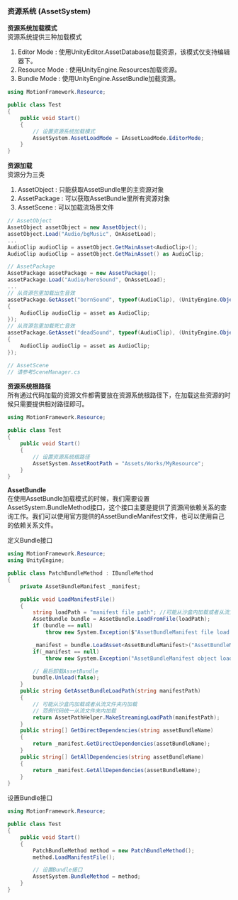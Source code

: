 ### 资源系统 (AssetSystem)

**资源系统加载模式**  
资源系统提供三种加载模式
1. Editor Mode : 使用UnityEditor.AssetDatabase加载资源，该模式仅支持编辑器下。
2. Resource Mode : 使用UnityEngine.Resources加载资源。
3. Bundle Mode : 使用UnityEngine.AssetBundle加载资源。

```C#
using MotionFramework.Resource;

public class Test
{
	public void Start()
	{
		// 设置资源系统加载模式
		AssetSystem.AssetLoadMode = EAssetLoadMode.EditorMode;
	}
}
```

**资源加载**  
资源分为三类
1. AssetObject : 只能获取AssetBundle里的主资源对象
2. AssetPackage : 可以获取AssetBundle里所有资源对象
3. AssetScene : 可以加载流场景文件
````C#
// AssetObject
AssetObject assetObject = new AssetObject();
assetObject.Load("Audio/bgMusic", OnAssetLoad);
...
AudioClip audioClip = assetObject.GetMainAsset<AudioClip>();
AudioClip audioClip = assetObject.GetMainAsset() as AudioClip;
````

````C#
// AssetPackage
AssetPackage assetPackage = new AssetPackage();
assetPackage.Load("Audio/heroSound", OnAssetLoad);
...
// 从资源包里加载出生音效
assetPackage.GetAsset("bornSound", typeof(AudioClip), (UnityEngine.Object asset) => 
{
	AudioClip audioClip = asset as AudioClip;
});
// 从资源包里加载死亡音效
assetPackage.GetAsset("deadSound", typeof(AudioClip), (UnityEngine.Object asset) => 
{
	AudioClip audioClip = asset as AudioClip;
});
````

````C#
// AssetScene
// 请参考SceneManager.cs
````

**资源系统根路径**  
所有通过代码加载的资源文件都需要放在资源系统根路径下，在加载这些资源的时候只需要提供相对路径即可。  

```C#
using MotionFramework.Resource;

public class Test
{
	public void Start()
	{
		// 设置资源系统根路径
		AssetSystem.AssetRootPath = "Assets/Works/MyResource";
	}
}
```

**AssetBundle**  
在使用AssetBundle加载模式的时候，我们需要设置AssetSystem.BundleMethod接口，这个接口主要是提供了资源间依赖关系的查询工作。我们可以使用官方提供的AssetBundleManifest文件，也可以使用自己的依赖关系文件。  

定义Bundle接口
```C#
using MotionFramework.Resource;
using UnityEngine;

public class PatchBundleMethod : IBundleMethod
{
	private AssetBundleManifest _manifest;

	public void LoadManifestFile()
	{
		string loadPath = "manifest file path"; //可能从沙盒内加载或者从流文件夹内加载
		AssetBundle bundle = AssetBundle.LoadFromFile(loadPath);
		if (bundle == null)
			throw new System.Exception($"AssetBundleManifest file load failed : {loadPath}");

		_manifest = bundle.LoadAsset<AssetBundleManifest>("AssetBundleManifest");
		if(_manifest == null)
			throw new System.Exception("AssetBundleManifest object load failed.");

		// 最后卸载AssetBundle
		bundle.Unload(false);
	}
	public string GetAssetBundleLoadPath(string manifestPath)
	{
		// 可能从沙盒内加载或者从流文件夹内加载
		// 范例代码统一从流文件夹内加载
		return AssetPathHelper.MakeStreamingLoadPath(manifestPath);
	}
	public string[] GetDirectDependencies(string assetBundleName)
	{
		return _manifest.GetDirectDependencies(assetBundleName);
	}
	public string[] GetAllDependencies(string assetBundleName)
	{
		return _manifest.GetAllDependencies(assetBundleName);
	}
}
```

设置Bundle接口
```C#
using MotionFramework.Resource;

public class Test
{
	public void Start()
	{
		PatchBundleMethod method = new PatchBundleMethod();
		method.LoadManifestFile();

		// 设置Bundle接口
		AssetSystem.BundleMethod = method;
	}
}
```